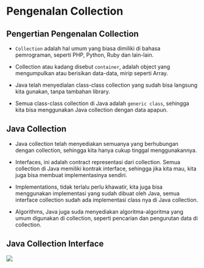 # Pengenalan Collection

## Pengertian Pengenalan Collection

- `Collection` adalah hal umum yang biasa dimiliki di bahasa pemrograman, seperti PHP, Python, Ruby dan lain-lain.

- Collection atau kadang disebut `container`, adalah object yang mengumpulkan atau berisikan data-data, mirip seperti Array.

- Java telah menyedialan class-class collection yang sudah bisa langsung kita gunakan, tanpa tambahan library.

- Semua class-class collection di Java adalah `generic class`, sehingga kita bisa menggunakan Java collection dengan data apapun.

## Java Collection

- Java collection telah menyediakan semuanya yang berhubungan dengan collection, sehingga kita hanya cukup tinggal menggunakannya.

- Interfaces, ini adalah contract representasi dari collection. Semua collection di Java memiliki kontrak interface, sehingga jika kita mau, kita juga bisa membuat implementasinya sendiri.

- Implementations, tidak terlalu perlu khawatir, kita juga bisa menggunakan implementasi yang sudah dibuat oleh Java, semua interface collection sudah ada implementasi class nya di Java collection.

- Algorithms, Java juga suda menyediakan algoritma-algoritma yang umum digunakan di collection, seperti pencarian dan pengurutan data di collection.

## Java Collection Interface

![](https://data-flair.training/blogs/wp-content/uploads/sites/2/2018/03/hierarchy-of-collection-framework-in-java.webp)
